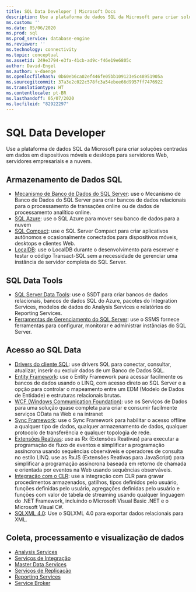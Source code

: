 ```yaml
---
title: SQL Data Developer | Microsoft Docs
description: Use a plataforma de dados SQL da Microsoft para criar soluções centradas em dados em dispositivos móveis e desktops para servidores Web, servidores empresariais e a nuvem.
ms.custom: ''
ms.date: 05/06/2020
ms.prod: sql
ms.prod_service: database-engine
ms.reviewer: ''
ms.technology: connectivity
ms.topic: conceptual
ms.assetid: 249e3794-e3fa-41cb-ad9c-f46e19e6805c
author: David-Engel
ms.author: v-daenge
ms.openlocfilehash: 0b60eb6ca02ef446fe05bb109123e5c48951905a
ms.sourcegitcommit: 37a3e2c022c578fc3a54ebee66d9957ff7476922
ms.translationtype: HT
ms.contentlocale: pt-BR
ms.lasthandoff: 05/07/2020
ms.locfileid: "82922297"
---
```

# <a name="sql-data-developer"></a>SQL Data Developer
Use a plataforma de dados SQL da Microsoft para criar soluções centradas em dados em dispositivos móveis e desktops para servidores Web, servidores empresariais e a nuvem.  

## <a name="sql-data-storage"></a>Armazenamento de Dados SQL
* [Mecanismo de Banco de Dados do SQL Server](../database-engine/configure-windows/sql-server-database-engine.md): use o Mecanismo de Banco de Dados do SQL Server para criar bancos de dados relacionais para o processamento de transações online ou de dados de processamento analítico online. 
* [SQL Azure](https://docs.microsoft.com/azure/sql-database/): use o SQL Azure para mover seu banco de dados para a nuvem 
* [SQL Compact](https://www.microsoft.com/download/details.aspx?id=30709): use o SQL Server Compact para criar aplicativos autônomos e ocasionalmente conectados para dispositivos móveis, desktops e clientes Web.
* [LocalDB](../database-engine/configure-windows/sql-server-2016-express-localdb.md): use o LocalDB durante o desenvolvimento para escrever e testar o código Transact-SQL sem a necessidade de gerenciar uma instância de servidor completa do SQL Server.

## <a name="sql-data-tools"></a>SQL Data Tools
* [SQL Server Data Tools](../ssdt/download-sql-server-data-tools-ssdt.md): use o SSDT para criar bancos de dados relacionais, bancos de dados SQL do Azure, pacotes do Integration Services, modelos de dados do Analysis Services e relatórios do Reporting Services.
* [Ferramentas de Gerenciamento do SQL Server](../ssms/download-sql-server-management-studio-ssms.md):  use o SSMS fornece ferramentas para configurar, monitorar e administrar instâncias do SQL Server.

## <a name="sql-data-access"></a>Acesso ao SQL Data
* [Drivers do cliente SQL](sql-connection-libraries.md):  use drivers SQL para conectar, consultar, atualizar, inserir ou excluir dados de um Banco de Dados SQL.
* [Entity Framework](/ef/): use o Entity Framework para acessar facilmente os bancos de dados usando o LINQ, com acesso direto ao SQL Server e a opção para controlar o mapeamento entre um EDM (Modelo de Dados de Entidade) e estruturas relacionais brutas. 
* [WCF (Windows Communication Foundation)](/dotnet/framework/wcf/): use os Serviços de Dados para uma solução quase completa para criar e consumir facilmente serviços OData na Web e na intranet
* [Sync Framework](/previous-versions/sql/synchronization/mt490616(v=msdn.10)): use o Sync Framework para habilitar o acesso offline a qualquer tipo de dados, qualquer armazenamento de dados, qualquer protocolo de transferência e qualquer topologia de rede.
* [Extensões Reativas](https://github.com/dotnet/reactive): use as Rx (Extensões Reativas) para executar a programação de fluxo de eventos e simplificar a programação assíncrona usando sequências observáveis e operadores de consulta no estilo LINQ.  use as RxJS (Extensões Reativas para JavaScript) para simplificar a programação assíncrona baseada em retorno de chamada e orientada por eventos na Web usando sequências observáveis.
* [Integração com o CLR](../relational-databases/clr-integration/common-language-runtime-clr-integration-programming-concepts.md):  use a integração com CLR para gravar procedimentos armazenados, gatilhos, tipos definidos pelo usuário, funções definidas pelo usuário, agregações definidas pelo usuário e funções com valor de tabela de streaming usando qualquer linguagem do .NET Framework, incluindo o Microsoft Visual Basic .NET e o Microsoft Visual C#. 
* [SQLXML 4.0](../relational-databases/sqlxml/sqlxml-4-0-programming-concepts.md): Use o SQLXML 4.0 para exportar dados relacionais para XML.

## <a name="data-collection-processing-and-visualization"></a>Coleta, processamento e visualização de dados
* [Analysis Services](/analysis-services/analysis-services-developer-documentation)
* [Serviços de Integração](../integration-services/integration-services-developer-documentation.md)  
* [Master Data Services](../master-data-services/develop/master-data-services-developer-documentation.md)
* [Serviços de Replicação](../relational-databases/replication/concepts/replication-developer-documentation.md)
* [Reporting Services](../reporting-services/reporting-services-developer-documentation.md)
* [Service Broker](../database-engine/configure-windows/sql-server-service-broker.md)
